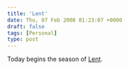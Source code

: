 ```yaml
---
title: 'Lent'
date: Thu, 07 Feb 2008 01:23:07 +0000
draft: false
tags: [Personal]
type: post
---
```


Today begins the season of [Lent](http://en.wikipedia.org/wiki/Lent).